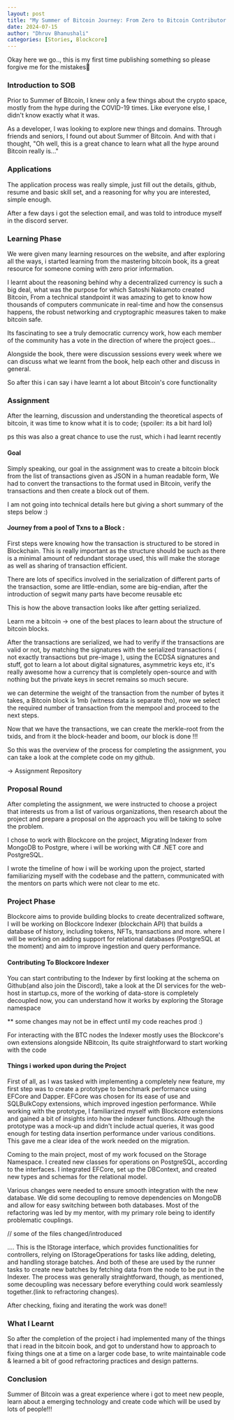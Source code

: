 ```yaml
---
layout: post
title: "My Summer of Bitcoin Journey: From Zero to Bitcoin Contributor with Blockcore"
date: 2024-07-15
author: "Dhruv Bhanushali"
categories: [Stories, Blockcore]
---
```


Okay here we go.., this is my first time publishing something so please forgive me for the mistakes🤧

### Introduction to SOB

Prior to Summer of Bitcoin, I knew only a few things about the crypto space, mostly from the hype during the COVID-19 times. Like everyone else, I didn't know exactly what it was.

As a developer, I was looking to explore new things and domains. Through friends and seniors, I found out about Summer of Bitcoin. And with that i thought, "Oh well, this is a great chance to learn what all the hype around Bitcoin really is..."

### Applications

The application process was really simple, just fill out the details, github, resume and basic skill set, and a reasoning for why you are interested, simple enough.

After a few days i got the selection email, and was told to introduce myself in the discord server.

### Learning Phase

We were given many learning resources on the website, and after exploring all the ways, i started learning from the mastering bitcoin book, its a great resource for someone coming with zero prior information.

I learnt about the reasoning behind why a decentralized currency is such a big deal, what was the purpose for which Satoshi Nakamoto created Bitcoin, From a technical standpoint it was amazing to get to know how thousands of computers communicate in real-time and how the consensus happens, the robust networking and cryptographic measures taken to make bitcoin safe.

Its fascinating to see a truly democratic currency work, how each member of the community has a vote in the direction of where the project goes...

Alongside the book, there were discussion sessions every week where we can discuss what we learnt from the book, help each other and discuss in general.

So after this i can say i have learnt a lot about Bitcoin's core functionality

### Assignment

After the learning, discussion and understanding the theoretical aspects of bitcoin, it was time to know what it is to code; {spoiler: its a bit hard lol}

ps this was also a great chance to use the rust, which i had learnt recently

#### Goal

Simply speaking, our goal in the assignment was to create a bitcoin block from the list of transactions given as JSON in a human readable form, We had to convert the transactions to the format used in Bitcoin, verify the transactions and then create a block out of them.

I am not going into technical details here but giving a short summary of the steps below :)

#### Journey from a pool of Txns to a Block :

First steps were knowing how the transaction is structured to be stored in Blockchain. This is really important as the structure should be such as there is a minimal amount of redundant storage used, this will make the storage as well as sharing of transaction efficient.

There are lots of specifics involved in the serialization of different parts of the transaction, some are little-endian, some are big-endian, after the introduction of segwit many parts have become reusable etc

This is how the above transaction looks like after getting serialized.

Learn me a bitcoin -> one of the best places to learn about the structure of bitcoin blocks.

After the transactions are serialized, we had to verify if the transactions are valid or not, by matching the signatures with the serialized transactions ( not exactly transactions but pre-image ), using the ECDSA signatures and stuff, got to learn a lot about digital signatures, asymmetric keys etc, it's really awesome how a currency that is completely open-source and with nothing but the private keys in secret remains so much secure.

we can determine the weight of the transaction from the number of bytes it takes, a Bitcoin block is 1mb (witness data is separate tho), now we select the required number of transaction from the mempool and proceed to the next steps.

Now that we have the transactions, we can create the merkle-root from the txids, and from it the block-header and boom, our block is done !!!

So this was the overview of the process for completing the assignment, you can take a look at the complete code on my github.

-> Assignment Repository

### Proposal Round

After completing the assignment, we were instructed to choose a project that interests us from a list of various organizations, then research about the project and prepare a proposal on the approach you will be taking to solve the problem.

I chose to work with Blockcore on the project, Migrating Indexer from MongoDB to Postgre, where i will be working with C# .NET core and PostgreSQL.

I wrote the timeline of how i will be working upon the project, started familiarizing myself with the codebase and the pattern, communicated with the mentors on parts which were not clear to me etc.

### Project Phase

Blockcore aims to provide building blocks to create decentralized software, I will be working on Blockcore Indexer (blockchain API) that builds a database of history, including tokens, NFTs, transactions and more. where I will be working on adding support for relational databases (PostgreSQL at the moment) and aim to improve ingestion and query performance.

#### Contributing To Blockcore Indexer

You can start contributing to the Indexer by first looking at the schema on Github(and also join the Discord), take a look at the DI services for the web-host in startup.cs, more of the working of data-store is completely decoupled now, you can understand how it works by exploring the Storage namespace

** some changes may not be in effect until my code reaches prod :)

For interacting with the BTC nodes the Indexer mostly uses the Blockcore's own extensions alongside NBitcoin, Its quite straightforward to start working with the code

#### Things i worked upon during the Project

First of all, as I was tasked with implementing a completely new feature, my first step was to create a prototype to benchmark performance using EFCore and Dapper. EFCore was chosen for its ease of use and SQLBulkCopy extensions, which improved ingestion performance. While working with the prototype, I familiarized myself with Blockcore extensions and gained a bit of insights into how the indexer functions. Although the prototype was a mock-up and didn't include actual queries, it was good enough for testing data insertion performance under various conditions. This gave me a clear idea of the work needed on the migration.

Coming to the main project, most of my work focused on the Storage Namespace. I created new classes for operations on PostgreSQL, according to the interfaces. I integrated EFCore, set up the DBContext, and created new types and schemas for the relational model.

Various changes were needed to ensure smooth integration with the new database. We did some decoupling to remove dependencies on MongoDB and allow for easy switching between both databases. Most of the refactoring was led by my mentor, with my primary role being to identify problematic couplings.

// some of the files changed/introduced

.... This is the IStorage interface, which provides functionalities for controllers, relying on IStorageOperations for tasks like adding, deleting, and handling storage batches. And both of these are used by the runner tasks to create new batches by fetching data from the node to be put in the Indexer. The process was generally straightforward, though, as mentioned, some decoupling was necessary before everything could work seamlessly together.(link to refractoring changes).

After checking, fixing and iterating the work was done!!

### What I Learnt

So after the completion of the project i had implemented many of the things that i read in the bitcoin book, and got to understand how to approach to fixing things one at a time on a larger code base, to write maintainable code & learned a bit of good refractoring practices and design patterns.

### Conclusion

Summer of Bitcoin was a great experience where i got to meet new people, learn about a emerging technology and create code which will be used by lots of people!!!
